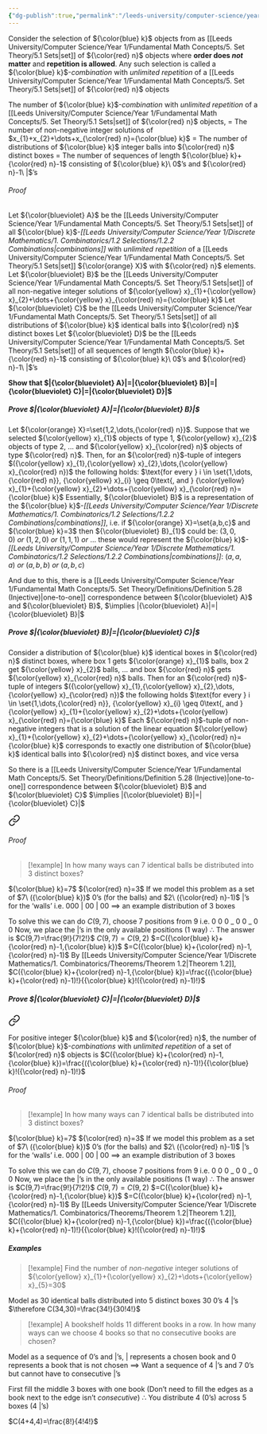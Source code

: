 ```yaml
---
{"dg-publish":true,"permalink":"/leeds-university/computer-science/year-1/discrete-mathematics/1-combinatorics/1-2-selections/1-2-4-combinations-with-unlimited-repetition/"}
---
```


Consider the selection of ${\color{blue} k}$ objects from as [[Leeds University/Computer Science/Year 1/Fundamental Math Concepts/5. Set Theory/5.1 Sets\|set]] of ${\color{red} n}$ objects where **order does *not* matter** and **repetition is allowed**.
Any such selection is called a ${\color{blue} k}$-*combination* with *unlimited repetition* of a [[Leeds University/Computer Science/Year 1/Fundamental Math Concepts/5. Set Theory/5.1 Sets\|set]] of ${\color{red} n}$ objects

The number of ${\color{blue} k}$-*combination* with *unlimited repetition* of a [[Leeds University/Computer Science/Year 1/Fundamental Math Concepts/5. Set Theory/5.1 Sets\|set]] of ${\color{red} n}$ objects,
$=$ The number of non-negative integer solutions of $x_{1}+x_{2}+\dots+x_{\color{red} n}={\color{blue} k}$
$=$ The number of distributions of ${\color{blue} k}$ integer balls into ${\color{red} n}$ distinct boxes
$=$ The number of sequences of length ${\color{blue} k}+{\color{red} n}-1$ consisting of ${\color{blue} k}\ 0$’s and ${\color{red} n}-1\ |$’s

###### *Proof*
Let ${\color{blueviolet} A}$ be the [[Leeds University/Computer Science/Year 1/Fundamental Math Concepts/5. Set Theory/5.1 Sets\|set]] of all ${\color{blue} k}$-*[[Leeds University/Computer Science/Year 1/Discrete Mathematics/1. Combinatorics/1.2 Selections/1.2.2 Combinations\|combinations]]* with *unlimited repetition* of a [[Leeds University/Computer Science/Year 1/Fundamental Math Concepts/5. Set Theory/5.1 Sets\|set]] ${\color{orange} X}$ with ${\color{red} n}$ elements.
Let ${\color{blueviolet} B}$ be the [[Leeds University/Computer Science/Year 1/Fundamental Math Concepts/5. Set Theory/5.1 Sets\|set]] of all non-negative integer solutions of ${\color{yellow} x}_{1}+{\color{yellow} x}_{2}+\dots+{\color{yellow} x}_{\color{red} n}={\color{blue} k}$
Let ${\color{blueviolet} C}$ be the [[Leeds University/Computer Science/Year 1/Fundamental Math Concepts/5. Set Theory/5.1 Sets\|set]] of all distributions of ${\color{blue} k}$ identical balls into ${\color{red} n}$ distinct boxes
Let ${\color{blueviolet} D}$ be the [[Leeds University/Computer Science/Year 1/Fundamental Math Concepts/5. Set Theory/5.1 Sets\|set]] of all sequences of length ${\color{blue} k}+{\color{red} n}-1$ consisting of ${\color{blue} k}\ 0$’s and ${\color{red} n}-1\ |$’s

**Show that $|{\color{blueviolet} A}|=|{\color{blueviolet} B}|=|{\color{blueviolet} C}|=|{\color{blueviolet} D}|$**

##### Prove $|{\color{blueviolet} A}|=|{\color{blueviolet} B}|$
Let ${\color{orange} X}=\set{1,2,\dots,{\color{red} n}}$. Suppose that we selected ${\color{yellow} x}_{1}$ objects of type 1, ${\color{yellow} x}_{2}$ objects of type 2, $\dots$ and ${\color{yellow} x}_{\color{red} n}$ objects of type ${\color{red} n}$. Then, for an ${\color{red} n}$-tuple of integers $({\color{yellow} x}_{1},{\color{yellow} x}_{2},\dots,{\color{yellow} x}_{\color{red} n})$ the following holds:
$\text{for every } i \in \set{1,\dots,{\color{red} n}}, {\color{yellow} x}_{i} \geq 0\text{, and } {\color{yellow} x}_{1}+{\color{yellow} x}_{2}+\dots+{\color{yellow} x}_{\color{red} n}={\color{blue} k}$
Essentially, ${\color{blueviolet} B}$ is a representation of the ${\color{blue} k}$-*[[Leeds University/Computer Science/Year 1/Discrete Mathematics/1. Combinatorics/1.2 Selections/1.2.2 Combinations\|combinations]]*, i.e. if ${\color{orange} X}=\set{a,b,c}$ and ${\color{blue} k}=3$ then ${\color{blueviolet} B}_{1}$ could be:
$(3,0,0)\ or\ (1,2,0)\ or\ (1,1,1)\ or\ \dots$
these would represent the ${\color{blue} k}$-*[[Leeds University/Computer Science/Year 1/Discrete Mathematics/1. Combinatorics/1.2 Selections/1.2.2 Combinations\|combinations]]*:
$(a,a,a)\ or\ (a,b,b)\ or\ (a,b,c)$

And due to this, there is a [[Leeds University/Computer Science/Year 1/Fundamental Math Concepts/5. Set Theory/Definitions/Definition 5.28 (Injective)\|one-to-one]] correspondence between ${\color{blueviolet} A}$ and ${\color{blueviolet} B}$, 
$\implies |{\color{blueviolet} A}|=|{\color{blueviolet} B}|$

##### Prove $|{\color{blueviolet} B}|=|{\color{blueviolet} C}|$
Consider a distribution of ${\color{blue} k}$ identical boxes in ${\color{red} n}$ distinct boxes, where box 1 gets ${\color{orange} x}_{1}$ balls, box 2 get ${\color{yellow} x}_{2}$ balls, $\dots$ and box ${\color{red} n}$ gets ${\color{yellow} x}_{\color{red} n}$ balls. Then for an ${\color{red} n}$-tuple of integers $({\color{yellow} x}_{1},{\color{yellow} x}_{2},\dots,{\color{yellow} x}_{\color{red} n})$ the following holds
$\text{for every } i \in \set{1,\dots,{\color{red} n}}, {\color{yellow} x}_{i} \geq 0\text{, and } {\color{yellow} x}_{1}+{\color{yellow} x}_{2}+\dots+{\color{yellow} x}_{\color{red} n}={\color{blue} k}$
Each ${\color{red} n}$-tuple of non-negative integers that is a solution of the linear equation ${\color{yellow} x}_{1}+{\color{yellow} x}_{2}+\dots+{\color{yellow} x}_{\color{red} n}={\color{blue} k}$ corresponds to exactly one distribution of ${\color{blue} k}$ identical balls into ${\color{red} n}$ distinct boxes, and vice versa

So there is a [[Leeds University/Computer Science/Year 1/Fundamental Math Concepts/5. Set Theory/Definitions/Definition 5.28 (Injective)\|one-to-one]] correspondence between ${\color{blueviolet} B}$ and ${\color{blueviolet} C}$
$\implies |{\color{blueviolet} B}|=|{\color{blueviolet} C}|$

<div class="transclusion internal-embed is-loaded"><a class="markdown-embed-link" href="/leeds-university/computer-science/year-1/discrete-mathematics/1-combinatorics/theorems/theorem-1-4/#proof" aria-label="Open link"><svg xmlns="http://www.w3.org/2000/svg" width="24" height="24" viewBox="0 0 24 24" fill="none" stroke="currentColor" stroke-width="2" stroke-linecap="round" stroke-linejoin="round" class="svg-icon lucide-link"><path d="M10 13a5 5 0 0 0 7.54.54l3-3a5 5 0 0 0-7.07-7.07l-1.72 1.71"></path><path d="M14 11a5 5 0 0 0-7.54-.54l-3 3a5 5 0 0 0 7.07 7.07l1.71-1.71"></path></svg></a><div class="markdown-embed">



###### *Proof*
>[!example] 
>In how many ways can 7 identical balls be distributed into 3 distinct boxes?

${\color{blue} k}=7$
${\color{red} n}=3$
If we model this problem as a set of $7\ ({\color{blue} k})$ 0’s (for the balls) and $2\ ({\color{red} n}-1)$ |’s for the ‘walls’
i.e. 000 | 00 | 00 $\implies$ an example distribution of 3 boxes

To solve this we can do $C(9,7)$, choose 7 positions from 9
i.e. 0 0 0 \_ 0 0 \_ 0 0
Now, we place the |’s in the only available positions (1 way)
$\therefore$ The answer is $C(9,7)=\frac{9!}{7!2!}$
$C(9,7)=C(9,2)$
$=C({\color{blue} k}+{\color{red} n}-1,{\color{blue} k})$
$=C({\color{blue} k}+{\color{red} n}-1,{\color{red} n}-1)$
By [[Leeds University/Computer Science/Year 1/Discrete Mathematics/1. Combinatorics/Theorems/Theorem 1.2\|Theorem 1.2]], $C({\color{blue} k}+{\color{red} n}-1,{\color{blue} k})=\frac{({\color{blue} k}+{\color{red} n}-1)!}{{\color{blue} k}!({\color{red} n}-1)!}$


</div></div>

##### Prove $|{\color{blueviolet} C}|=|{\color{blueviolet} D}|$


<div class="transclusion internal-embed is-loaded"><a class="markdown-embed-link" href="/leeds-university/computer-science/year-1/discrete-mathematics/1-combinatorics/theorems/theorem-1-4/#definition" aria-label="Open link"><svg xmlns="http://www.w3.org/2000/svg" width="24" height="24" viewBox="0 0 24 24" fill="none" stroke="currentColor" stroke-width="2" stroke-linecap="round" stroke-linejoin="round" class="svg-icon lucide-link"><path d="M10 13a5 5 0 0 0 7.54.54l3-3a5 5 0 0 0-7.07-7.07l-1.72 1.71"></path><path d="M14 11a5 5 0 0 0-7.54-.54l-3 3a5 5 0 0 0 7.07 7.07l1.71-1.71"></path></svg></a><div class="markdown-embed">




For positive integer ${\color{blue} k}$ and ${\color{red} n}$, the number of ${\color{blue} k}$-*combinations* with *unlimited repetition* of a set of ${\color{red} n}$ objects is $C({\color{blue} k}+{\color{red} n}-1,{\color{blue} k})=\frac{({\color{blue} k}+{\color{red} n}-1)!}{{\color{blue} k}!({\color{red} n}-1)!}$ 
###### *Proof*
>[!example] 
>In how many ways can 7 identical balls be distributed into 3 distinct boxes?

${\color{blue} k}=7$
${\color{red} n}=3$
If we model this problem as a set of $7\ ({\color{blue} k})$ 0’s (for the balls) and $2\ ({\color{red} n}-1)$ |’s for the ‘walls’
i.e. 000 | 00 | 00 $\implies$ an example distribution of 3 boxes

To solve this we can do $C(9,7)$, choose 7 positions from 9
i.e. 0 0 0 \_ 0 0 \_ 0 0
Now, we place the |’s in the only available positions (1 way)
$\therefore$ The answer is $C(9,7)=\frac{9!}{7!2!}$
$C(9,7)=C(9,2)$
$=C({\color{blue} k}+{\color{red} n}-1,{\color{blue} k})$
$=C({\color{blue} k}+{\color{red} n}-1,{\color{red} n}-1)$
By [[Leeds University/Computer Science/Year 1/Discrete Mathematics/1. Combinatorics/Theorems/Theorem 1.2\|Theorem 1.2]], $C({\color{blue} k}+{\color{red} n}-1,{\color{blue} k})=\frac{({\color{blue} k}+{\color{red} n}-1)!}{{\color{blue} k}!({\color{red} n}-1)!}$


</div></div>


##### Examples
>[!example] 
>Find the number of *non-negative* integer solutions of ${\color{yellow} x}_{1}+{\color{yellow} x}_{2}+\dots+{\color{yellow} x}_{5}=30$

Model as 30 identical balls distributed into 5 distinct boxes
30 0’s
4 |’s
$\therefore C(34,30)=\frac{34!}{30!4!}$

>[!example] 
>A bookshelf holds 11 different books in a row. In how many ways can we choose 4 books so that no consecutive books are chosen?

Model as a sequence of 0’s and |’s, | represents a chosen book and 0 represents a book that is not chosen
$\implies$ Want a sequence of 4 |’s and 7 0’s but cannot have to consecutive |’s

First fill the middle 3 boxes with one book (Don’t need to fill the edges as a book next to the edge isn’t *consecutive*)
$\therefore$ You distribute 4 (0’s) across 5 boxes (4 |’s)

$C(4+4,4)=\frac{8!}{4!4!}$
